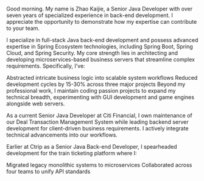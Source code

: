 Good morning. My name is Zhao Kaijie, a Senior Java Developer with over seven years of specialized experience in back-end development. I appreciate the opportunity to demonstrate how my expertise can contribute to your team.

I specialize in full-stack Java back-end development and possess advanced expertise in Spring Ecosystem technologies, including Spring Boot, Spring Cloud, and Spring Security. My core strength lies in architecting and developing microservices-based business servers that streamline complex requirements. Specifically, I've:

Abstracted intricate business logic into scalable system workflows
Reduced development cycles by 15-30% across three major projects
Beyond my professional work, I maintain coding passion projects to expand my technical breadth, experimenting with GUI development and game engines alongside web servers.

As a current Senior Java Developer at Citi Financial, I own maintenance of our Deal Transaction Management System while leading backend server development for client-driven business requirements. I actively integrate technical advancements into our workflows.

Earlier at Ctrip as a Senior Java Back-end Developer, I spearheaded development for the train ticketing platform where I:

Migrated legacy monolithic systems to microservices
Collaborated across four teams to unify API standards